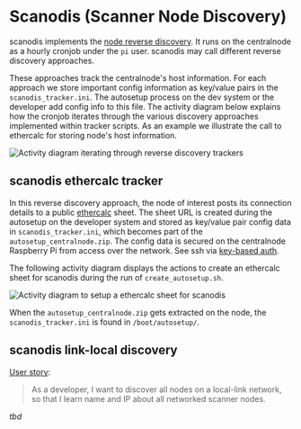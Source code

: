 # Scanodis (Scanner Node Discovery)

scanodis implements the [node reverse discovery](reverse_discovery.md). It runs on the centralnode as a hourly cronjob under the `pi` user. scanodis may call different reverse discovery approaches. 

These approaches track the centralnode's host information. For each approach we store important config information as key/value pairs in the `scanodis_tracker.ini`. The autosetup process on the dev system or the developer add config info to this file. The activity diagram below explains how the cronjob iterates through the various discovery approaches implemented within tracker scripts. As an example we illustrate the call to ethercalc for storing node's host information.

![Activity diagram iterating through reverse discovery trackers](http://www.plantuml.com/plantuml/png/3Sqn3i8m34RXlQU02yH3DwOEt803LCQnQDJ4GVOVmV6RwKbl-RO0EqQhoxsOr95rUBqTm3SUHCw_z2aundk4kdI36fBqHf9LpjLfVRw4pTIfSM0cTmbYsMFkdaliS9PJFHB-M3QrFB4B)

## scanodis ethercalc tracker

In this reverse discovery approach, the node of interest posts its connection details to a public [ethercalc](https://ethercalc.net/) sheet. The sheet URL is created during the autosetup on the developer system and stored as key/value pair config data in `scanodis_tracker.ini`, which becomes part of the `autosetup_centralnode.zip`. The config data is secured on the centralnode Raspberry Pi from access over the network. See ssh via [key-based auth](sshkeys.md).

The following activity diagram displays the actions to create an ethercalc sheet for scanodis during the run of `create_autosetup.sh`. 

![Activity diagram to setup a ethercalc sheet for scanodis](http://www.plantuml.com/plantuml/png/3SYn3G8n30NGLM21kBYEcWqOu6H-B1AHSv3z8nYVgvxqhjqnLhKLuzB8Jzv4Gh_brTdMSwK5fjES1VCGLCDx2zdk3wYxXHoQFAaJAOezpvwrvsvi5j21mX__)

When the `autosetup_centralnode.zip` gets extracted on the node, the `scanodis_tracker.ini` is found in `/boot/autosetup/`.

## scanodis link-local discovery

[User story](https://trello.com/c/sLm77is1):
> As a developer, I want to discover all nodes on a local-link network, so that I learn name and IP about all networked scanner nodes.

*tbd*